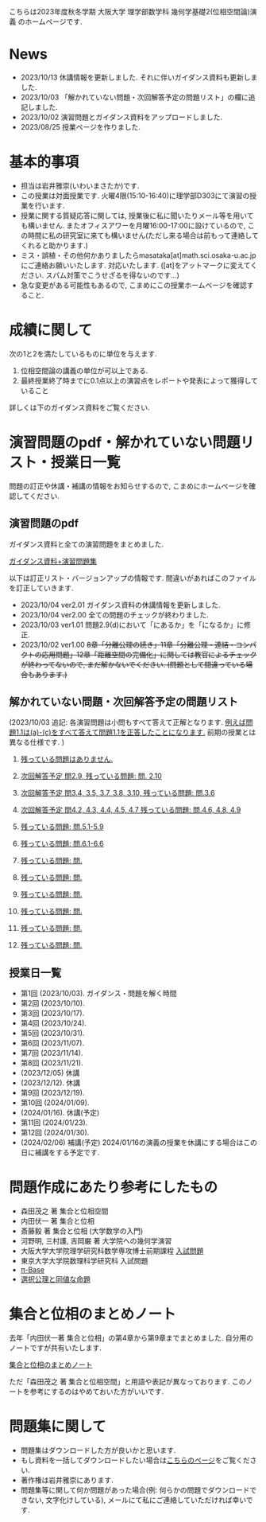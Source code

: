 

 こちらは2023年度秋冬学期 大阪大学 理学部数学科 幾何学基礎2(位相空間論)演義 のホームページです.
 
# News
- 2023/10/13 休講情報を更新しました. それに伴いガイダンス資料も更新しました.
- 2023/10/03 「解かれていない問題・次回解答予定の問題リスト」の欄に追記しました. 
- 2023/10/02 演習問題とガイダンス資料をアップロードしました. 
- 2023/08/25 授業ページを作りました.

# 基本的事項

- 担当は岩井雅崇(いわいまさたか)です.
- この授業は対面授業です. 火曜4限(15:10-16:40)に理学部D303にて演習の授業を行います. 
- 授業に関する質疑応答に関しては, 授業後に私に聞いたりメール等を用いても構いません. またオフィスアワーを月曜16:00-17:00に設けているので, この時間に私の研究室に来ても構いません(ただし来る場合は前もって連絡してくれると助かります.)
- ミス・誤植・その他何かありましたらmasataka[at]math.sci.osaka-u.ac.jpにご連絡お願いいたします. 対応いたします. ([at]をアットマークに変えてください. スパム対策でこうせざるを得ないのです...)
- 急な変更がある可能性もあるので, こまめにこの授業ホームページを確認すること.

# 成績に関して
次の1と2を満たしているものに単位を与えます.

1. 位相空間論の講義の単位が可以上である. 
2. 最終授業終了時までに0.1点以上の演習点をレポートや発表によって獲得していること

詳しくは下のガイダンス資料をご覧ください. 

<!--
# 成績に関して
次の1と2を満たしているものに単位を与えます.

1. 位相空間論の講義の単位が可以上である. 
2. 最終授業(2024/01/30の予定)までに0.1点以上の演習点(後述)を獲得していること

なお演習の成績は"講義の成績"+"演習点"×(点数補正係数)でつける予定です. 点数補正係数は実数かつ全員の成績から定まる係数です. 
## 演習点に関して
演習点を稼ぐには次の方法があります.
1. レポート(2回)を解く. レポートの出来により0.1点以上の演習点が与えられる. 
2. 配布した演習問題を解き, その解答を黒板を用いて発表する. その場合の演習点は「解いた問題の難易度」と「発表の仕方・解答の方法」などから定まります. 

なお2の方が演習点は高めに設定しております. 

## 1. レポートに関して

- 基本的には中間試験や期末試験の対策のための基本的な問題を出します. それらの試験の時期に締め切りを設けます. 
- レポート問題は演習問題の中から出す予定です. ・がついてる問題(後述)からしか出さない予定です

中間レポートは10-11月に, 期末レポートは12-1月に詳細を言う予定です. 


ただし2の条件を達成できないものには別途救済レポートを課して2を達成したものとすることがある. 
- 英語問題を答える際には英語を和訳してください. なお解答は日本語で行っても良い.

- 演習問題の難易度は一定ではない. 難しい問題と英語問題を解いた場合は成績に加点を行う. 
- 原則的に第n回授業には第n回以下の演習問題を解くことができます. (つまり第3回授業には第1,2,3回の演習問題を解くことができます.). ただし全員の総意が得られた場合はこの限りではない.(なお今回は第2-4回の演習問題となっているので, 第4回授業まではこれらの問題を解くことができます.)


## 2. 黒板を用いた発表に関して
発表のルールは次のとおりです.
- 問題の解答を黒板に書いて発表してください. 正答だった場合その問題はそれ以降解答できなくなります. 不正解だった場合他の人に解答権が移ります. そのため授業が始まる前にある程度は演習問題をあらかじめ解いておいて発表できる状態にしておいてください.
- 複数人が解答したい問題があるときは平和的な手段で解答者を決めます. 
- 発表方法があまりにも悪い場合(教科書丸写しなど)は減点します. 

演習問題に関する注意点は次のとおりです. 
-  <u>演習問題は適当に出しているので, 全部解く必要はないです. 現時点で解けない問題も複数あります. </u>
- 演習問題の難易度は一定ではないです. 問題番号の上に・や＊などの記号が書いてありますがこれは次を意味します.
1. ・がついてる問題は解けないといけない問題です.ある程度授業を理解している人は他の人に解答を譲ってください.
2.  何もついてない問題は普通の問題です. . ちょっと考えれば解ける範疇に収まっている(はずです).
3.  ＊問題や＊＊問題は難しそうな問題です. ちょっと難しい問題から激ムズの問題まであります. 私やTAが解けない問題もあります. 基本的に解かせる気はなく自由気ままに出しております.
- 難易度が高い問題ほど演習点も高いです.  

また次に関してご協力をお願いいたします.
- 発表後, スマホ等で黒板にある解答を撮影しても構いません. (ただし黒板のみを撮影してください) 理由としては私の方で解答を用意してないからです. 解答者も撮影のご協力お願いします. 
- 板書は他人が読めるように, 文字の大きさ・綺麗さ・板書の量に配慮してください. 字は汚くてもいいので, 最低限読めるようにしてください. (私は文字を綺麗に板書できないので, 相当汚い字でも読むことはできますが...)

## よくわからない人に向けてのヒント
1. 単位だけ欲しい人は一回も黒板で発表せずにレポートだけを提出してください. さらに位相空間論の講義の試験で可以上をもらってください. それで演義の成績の単位ももらえます. (講義の試験が良ければ演義の成績も良いです.)
2. ちょっと欲張りな人は・がついている問題や何もついてない問題を黒板で発表してください. なお・がついている問題が全て解ければ, 講義の試験の単位は(おそらく)もらえると思います.
3. 意欲のある人は難しい問題など色々解いてください. そのほうが私は楽しいです. 
- (2023/10/02 注: CLEからこのページを見るとダウンロードできない可能性があります. その場合はhttps://masataka123.github.io/2023_winter_generaltopology/とリンクを打ってCLE外から見てください. )

-->

# 演習問題のpdf・解かれていない問題リスト・授業日一覧
問題の訂正や休講・補講の情報をお知らせするので, こまめにホームページを確認してください.

## 演習問題のpdf 
ガイダンス資料と全ての演習問題をまとめました. 

[ガイダンス資料+演習問題集](https://masataka123.github.io/2023_winter_generaltopology/material/0_位相問題集.pdf)

以下は訂正リスト・バージョンアップの情報です. 間違いがあればこのファイルを訂正していきます.  
- 2023/10/04 ver2.01 ガイダンス資料の休講情報を更新しました. 
- 2023/10/04 ver2.00 全ての問題のチェックが終わりました. 
- 2023/10/03 ver1.01 問題2.9(d)において「にあるか」を「になるか」に修正. 
- 2023/10/02 ver1.00 ~~8章「分離公理の続き」11章「分離公理・連結・コンパクトの応用問題」12章「距離空間の完備化」に関しては教官によるチェックが終わってないので, まだ解かないでください. (問題として間違っている場合もあります.)~~

## 解かれていない問題・次回解答予定の問題リスト

(2023/10/03 追記: 各演習問題は小問もすべて答えて正解となります.  <u>例えば問題1.1は(a)-(c)をすべて答えて問題1.1を正答したことになります.</u> 前期の授業とは異なる仕様です. )

1. <u>残っている問題はありません.</u>

2. <u>次回解答予定 問2.9,  残っている問題: 問. 2.10</u>

3. <u>次回解答予定 問3.4, 3.5, 3.7, 3.8, 3.10, 残っている問題: 問.3.6</u>

4. <u>次回解答予定 問4.2, 4.3, 4.4, 4.5, 4.7 残っている問題: 問.4.6, 4.8, 4.9</u>

5. <u>残っている問題: 問.5.1-5.9</u>

6. <u>残っている問題: 問.6.1-6.6</u>

7. <u>残っている問題: 問.</u>

8. <u>残っている問題: 問.</u>

9. <u>残っている問題: 問.</u>

10. <u>残っている問題: 問.</u>

11. <u>残っている問題: 問.</u>

12. <u>残っている問題: 問.</u>




## 授業日一覧
- 第1回 (2023/10/03). ガイダンス・問題を解く時間
- 第2回 (2023/10/10). 
- 第3回 (2023/10/17).  
- 第4回 (2023/10/24).  
- 第5回 (2023/10/31).  
- 第6回 (2023/11/07). 
- 第7回 (2023/11/14). 
- 第8回 (2023/11/21). 
- (2023/12/05)  休講 
- (2023/12/12). 休講 
- 第9回 (2023/12/19). 
- 第10回 (2024/01/09). 
-  (2024/01/16). 休講(予定) 
- 第11回 (2024/01/23). 
- 第12回 (2024/01/30). 
- (2024/02/06) 補講(予定) 2024/01/16の演義の授業を休講にする場合はこの日に補講をする予定です. 

<!--

- 第0回 (2023/10/03).  ガイダンス [ガイダンスの資料](https://github.com/masataka123/2023_winter_generaltopology/blob/master/material/0_ガイダンス資料.pdf)

- 第1回 (2023/10/03).   ユークリッド空間と距離空間の復習 [第1回演習問題](https://github.com/masataka123/2023_winter_generaltopology/blob/master/material/0_ガイダンス資料.pdf)

- 第2回 (2023/10/10).  開集合系と近傍系 

- 第3回 (2023/10/17).  位相空間の部分集合

- 第4回 (2023/10/24).  連続写像と相対位相

- 第5回 (2023/10/31).  直積位相

- 第6回 (2023/11/07).  商位相

- 第7回 (2023/11/14).  分離公理

- 第8回 (2023/11/21).  可算公理

- 第9回 (2023/12/05).  分離公理と連続関数

- 第10回 (2023/12/12). 距離付け可能性

- 第11回 (2023/12/19). 連結性

- 第12回 (2024/01/09). コンパクト性

- 第13回 (2024/01/16). コンパクト空間の性質

- 第14回 (2024/01/23). 距離空間の位相

- 第15回 (2024/01/30). 距離空間の完備性
-->
<!--
[上の演習問題全てを集めたpdf](https://github.com/masataka123/2023_summer_complex/blob/master/material/0_複素解析続論_演習問題.pdf)

[第8回から第12回授業の動画](https://www.youtube.com/playlist?list=PLZDOK-K3OuvDpXKHjdAxJUy5ts6HPCeoB)
[第8回から第12回授業黒板](https://github.com/masataka123/2021_summer/blob/master/material/0_第八回から第十二回の授業黒板.pdf)
[第8回から第12回授業の資料](https://github.com/masataka123/2021_summer/blob/master/material/0_第八回から第十二回の資料.pdf)
-->

# 問題作成にあたり参考にしたもの
- 森田茂之 著 集合と位相空間
- 内田伏一 著 集合と位相
- 斎藤毅 著 集合と位相 (大学数学の入門)
- 河野明, 三村護, 吉岡巌 著 大学院への幾何学演習
- 大阪大学大学院理学研究科数学専攻博士前期課程 [入試問題](http://www.math.sci.osaka-u.ac.jp/inshi/)
- 東京大学大学院数理科学研究科 入試問題
-  [π-Base](https://topology.jdabbs.com)
- [選択公理と同値な命題](http://alg-d.com/math/ac/)


# 集合と位相のまとめノート

去年「内田伏一著 集合と位相」の第4章から第9章までまとめました. 自分用のノートですが共有いたします. 

[集合と位相のまとめノート](https://masataka123.github.io/2023_winter_generaltopology/material/0_集合と位相まとめ.pdf) 


ただ「森田茂之 著 集合と位相空間」と用語や表記が異なっております. このノートを参考にするのはやめておいた方がいいです. 

# 問題集に関して

- 問題集はダウンロードした方が良いかと思います.
- もし資料を一括してダウンロードしたい場合は[こちらのページ](https://github.com/masataka123/2023_winter_generaltopology/tree/master/material)をご覧ください.
- 著作権は岩井雅崇にあります. 
- 問題集等に関して何か問題があった場合(例: 何らかの問題でダウンロードできない, 文字化けしている), メールにて私にご連絡していただければ幸いです.


<!-- 
# 授業動画に関して
- 動画を見る際はスピーカーで聴くことをお勧めします.(イヤホンで聴くと時々びっくりすることがあります.)
- 動画の授業はかなり早いペースで進むので, 状況に応じて一時停止等を使うことをお勧めします.
- 動画の概要欄に訂正やリンクなどを貼っていきます.
- 動画の著作権は岩井雅崇にあります.


# その他 
(2020/11/16 時点) 
 ~~のホームページ上で授業資料を見ると日本語が表示されない現象が見られます. 
おそらくgithubの方に問題があるようで, 現状で打つ手はありません. (twitterで調べてみると, 同様の現象があって困っている人がいました. slideshareでも同様の問題が生じていたこともあり, それと同じらしいです. 文字コードによる問題?)
もし何か改善策を知っている方は, メールにてご連絡していただければ幸いです.~~

# 成績の付け方の補足. 
中間レポートと期末レポートでつける予定ですが, 一応上の人にまだ確認中です.
おそらく大丈夫ですが, 急な変更もございますので, このホームページで最新情報を確認して下さい.
他にも上の人からの要請等あった場合は変更がある可能性があるので, こまめに最新情報を確認して下さい.
-->
